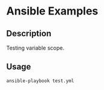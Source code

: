 # Ansible Examples

## Description
Testing variable scope.

## Usage
```
ansible-playbook test.yml
```